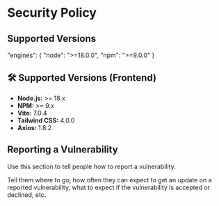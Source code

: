 # Security Policy

## Supported Versions

"engines": {
  "node": ">=18.0.0",
  "npm": ">=9.0.0"
}

## 🛠️ Supported Versions (Frontend)

- **Node.js:** >= 18.x
- **NPM:** >= 9.x
- **Vite:** 7.0.4
- **Tailwind CSS:** 4.0.0
- **Axios:** 1.8.2


## Reporting a Vulnerability

Use this section to tell people how to report a vulnerability.

Tell them where to go, how often they can expect to get an update on a
reported vulnerability, what to expect if the vulnerability is accepted or
declined, etc.

